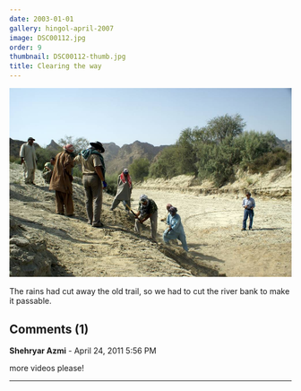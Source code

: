 ```yaml
---
date: 2003-01-01
gallery: hingol-april-2007
image: DSC00112.jpg
order: 9
thumbnail: DSC00112-thumb.jpg
title: Clearing the way
---
```


![Clearing the way](./DSC00112.jpg)

The rains had cut away the old trail, so we had to cut the river bank to make it passable.

<div id="comments">

## Comments (1)

**Shehryar Azmi** - April 24, 2011  5:56 PM

more videos please!

---

</div>